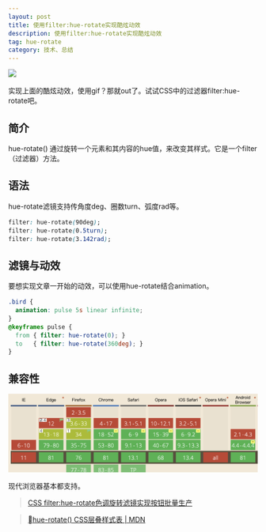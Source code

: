 ```yaml
---
layout: post
title: 使用filter:hue-rotate实现酷炫动效
description: 使用filter:hue-rotate实现酷炫动效
tag: hue-rotate
category: 技术、总结
---
```

![](/images/20200322huerotate/huerotate.git)

实现上面的酷炫动效，使用gif？那就out了。试试CSS中的过滤器filter:hue-rotate吧。

## 简介

hue-rotate() 通过旋转一个元素和其内容的hue值，来改变其样式。它是一个filter（过滤器）方法。

## 语法

hue-rotate滤镜支持传角度deg、圈数turn、弧度rad等。

```css
filter: hue-rotate(90deg);
filter: hue-rotate(0.5turn);
filter: hue-rotate(3.142rad);
```

## 滤镜与动效

要想实现文章一开始的动效，可以使用hue-rotate结合animation。

```css
.bird {
  animation: pulse 5s linear infinite;
}
@keyframes pulse {
  from { filter: hue-rotate(0); }
  to   { filter: hue-rotate(360deg); }
}
```

## 兼容性

![](/images/20200322huerotate/compatible.png)

现代浏览器基本都支持。



> [CSS filter:hue-rotate色调旋转滤镜实现按钮批量生产](https://www.zhangxinxu.com/wordpress/2018/11/css-filter-hue-rotate-button/)

> [hue-rotate() CSS层叠样式表 | MDN](https://developer.mozilla.org/zh-CN/docs/Web/CSS/filter-function/hue-rotate)

